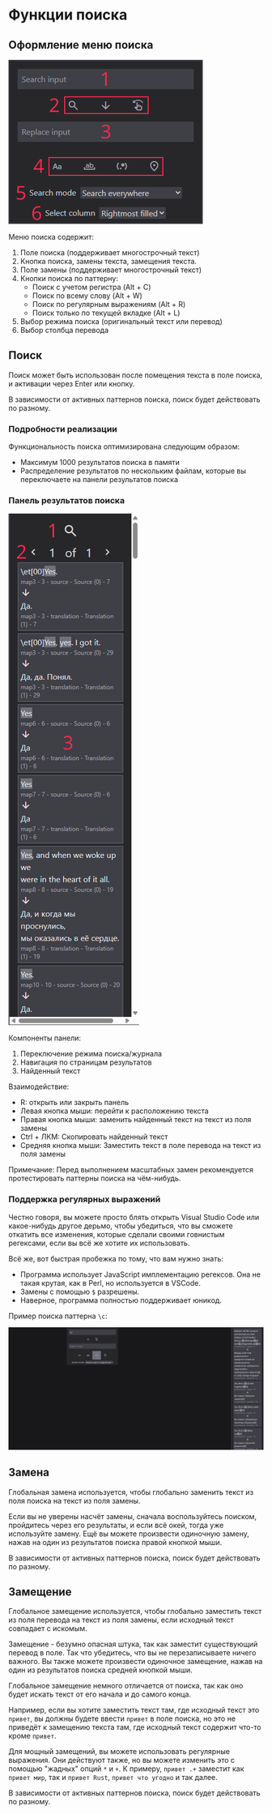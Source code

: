 # Функции поиска

## Оформление меню поиска

![Оформление меню поиска](../assets/search-menu-layout.png)

Меню поиска содержит:

1. Поле поиска (поддерживает многострочный текст)
2. Кнопка поиска, замены текста, замещения текста.
3. Поле замены (поддерживает многострочный текст)
4. Кнопки поиска по паттерну:
    - Поиск с учетом регистра (Alt + C)
    - Поиск по всему слову (Alt + W)
    - Поиск по регулярным выражениям (Alt + R)
    - Поиск только по текущей вкладке (Alt + L)
5. Выбор режима поиска (оригинальный текст или перевод)
6. Выбор столбца перевода

## Поиск

Поиск может быть использован после помещения текста в поле поиска, и активации через Enter или кнопку.

В зависимости от активных паттернов поиска, поиск будет действовать по разному.

### Подробности реализации

Функциональность поиска оптимизирована следующим образом:

- Максимум 1000 результатов поиска в памяти
- Распределение результатов по нескольким файлам, которые вы переключаете на панели результатов поиска

### Панель результатов поиска

![Панель результатов поиска](../assets/search-results-panel-layout.png)

Компоненты панели:

1. Переключение режима поиска/журнала
2. Навигация по страницам результатов
3. Найденный текст

Взаимодействие:

- R: открыть или закрыть панель
- Левая кнопка мыши: перейти к расположению текста
- Правая кнопка мыши: заменить найденный текст на текст из поля замены
- Ctrl + ЛКМ: Скопировать найденный текст
- Средняя кнопка мыши: Заместить текст в поле перевода на текст из поля замены

Примечание: Перед выполнением масштабных замен рекомендуется протестировать паттерны поиска на чём-нибудь.

### Поддержка регулярных выражений

Честно говоря, вы можете просто блять открыть Visual Studio Code или какое-нибудь другое дерьмо, чтобы убедиться, что вы сможете откатить все изменения, которые сделали своими говнистым регексами, если вы всё же хотите их использовать.

Всё же, вот быстрая пробежка по тому, что вам нужно знать:

- Программа использует JavaScript имплементацию регексов. Она не такая крутая, как в Perl, но используется в VSCode.
- Замены с помощью `$` разрешены.
- Наверное, программа полностью поддерживает юникод.

Пример поиска паттерна `\c`:

![Демонстрация регекса](../assets/regex-demonstration.png)

## Замена

Глобальная замена используется, чтобы глобально заменить текст из поля поиска на текст из поля замены.

Если вы не уверены насчёт замены, сначала воспользуйтесь поиском, пройдитесь через его результаты, и если всё окей, тогда уже используйте замену. Ещё вы можете произвести одиночную замену, нажав на один из результатов поиска правой кнопкой мыши.

В зависимости от активных паттернов поиска, поиск будет действовать по разному.

## Замещение

Глобальное замещение используется, чтобы глобально заместить текст из поля перевода на текст из поля замены, если исходный текст совпадает с искомым.

Замещение - безумно опасная штука, так как заместит существующий перевод в поле. Так что убедитесь, что вы не перезаписываете ничего важного. Вы также можете произвести одиночное замещение, нажав на один из результатов поиска средней кнопкой мыши.

Глобальное замещение немного отличается от поиска, так как оно будет искать текст от его начала и до самого конца.

Например, если вы хотите заместить текст там, где исходный текст это `привет`, вы должны будете ввести `привет` в поле поиска, но это не приведёт к замещению текста там, где исходный текст содержит что-то кроме `привет`.

Для мощный замещений, вы можете использовать регулярные выражения. Они действуют также, но вы можете изменить это с помощью "жадных" опций `*` и `+`. К примеру, `привет .+` заместит как `привет мир`, так и `привет Rust`, `привет что угодно` и так далее.

В зависимости от активных паттернов поиска, поиск будет действовать по разному.
